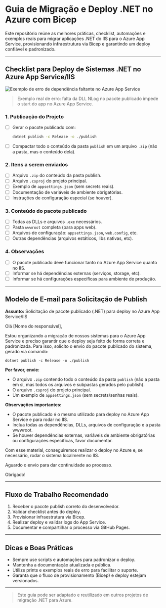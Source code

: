 
# Guia de Migração e Deploy .NET no Azure com Bicep

Este repositório reúne as melhores práticas, checklist, automações e exemplos reais para migrar aplicações .NET do IIS para o Azure App Service, provisionando infraestrutura via Bicep e garantindo um deploy confiável e padronizado.

---

## Checklist para Deploy de Sistemas .NET no Azure App Service/IIS

![Exemplo de erro de dependência faltante no Azure App Service](https://www.sistemasave.com.br/img/errodeployazure.jpg)

> Exemplo real de erro: falta da DLL NLog no pacote publicado impede o start do app no Azure App Service.

### 1. Publicação do Projeto
- [ ] Gerar o pacote publicado com:
  ```bash
  dotnet publish -c Release -o ./publish
  ```
- [ ] Compactar todo o conteúdo da pasta `publish` em um arquivo `.zip` (não a pasta, mas o conteúdo dela).

### 2. Itens a serem enviados
- [ ] Arquivo `.zip` do conteúdo da pasta publish.
- [ ] Arquivo `.csproj` do projeto principal.
- [ ] Exemplo de `appsettings.json` (sem secrets reais).
- [ ] Documentação de variáveis de ambiente obrigatórias.
- [ ] Instruções de configuração especial (se houver).

### 3. Conteúdo do pacote publicado
- [ ] Todas as DLLs e arquivos `.exe` necessários.
- [ ] Pasta `wwwroot` completa (para apps web).
- [ ] Arquivos de configuração: `appsettings.json`, `web.config`, etc.
- [ ] Outras dependências (arquivos estáticos, libs nativas, etc).

### 4. Observações
- [ ] O pacote publicado deve funcionar tanto no Azure App Service quanto no IIS.
- [ ] Informar se há dependências externas (serviços, storage, etc).
- [ ] Informar se há configurações específicas para ambiente de produção.

---

## Modelo de E-mail para Solicitação de Publish

**Assunto:** Solicitação de pacote publicado (.NET) para deploy no Azure App Service/IIS

Olá [Nome do responsável],

Estou organizando a migração de nossos sistemas para o Azure App Service e preciso garantir que o deploy seja feito de forma correta e padronizada. Para isso, solicito o envio do pacote publicado do sistema, gerado via comando:

```
dotnet publish -c Release -o ./publish
```

**Por favor, envie:**
- O arquivo `.zip` contendo todo o conteúdo da pasta `publish` (não a pasta em si, mas todos os arquivos e subpastas gerados pelo publish).
- O arquivo `.csproj` do projeto principal.
- Um exemplo de `appsettings.json` (sem secrets/senhas reais).

**Observações importantes:**
- O pacote publicado é o mesmo utilizado para deploy no Azure App Service e para rodar no IIS.
- Inclua todas as dependências, DLLs, arquivos de configuração e a pasta wwwroot.
- Se houver dependências externas, variáveis de ambiente obrigatórias ou configurações específicas, favor documentar.

Com esse material, conseguiremos realizar o deploy no Azure e, se necessário, rodar o sistema localmente no IIS.

Aguardo o envio para dar continuidade ao processo.

Obrigado!

---

## Fluxo de Trabalho Recomendado

1. Receber o pacote publish correto do desenvolvedor.
2. Validar checklist antes do deploy.
3. Provisionar infraestrutura via Bicep.
4. Realizar deploy e validar logs do App Service.
5. Documentar e compartilhar o processo via GitHub Pages.

---

## Dicas e Boas Práticas
- Sempre use scripts e automações para padronizar o deploy.
- Mantenha a documentação atualizada e pública.
- Utilize prints e exemplos reais de erro para facilitar o suporte.
- Garanta que o fluxo de provisionamento (Bicep) e deploy estejam versionados.

---

> Este guia pode ser adaptado e reutilizado em outros projetos de migração .NET para Azure.
